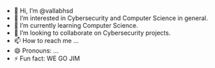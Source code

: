 - 👋 Hi, I’m @vallabhsd
- 👀 I’m interested in Cybersecurity and Computer Science in general.
- 🌱 I’m currently learning Computer Science.
- 💞️ I’m looking to collaborate on Cybersecurity projects.
- 📫 How to reach me ...
- 😄 Pronouns: ...
- ⚡ Fun fact: WE GO JIM

<!---
vallabhsd/vallabhsd is a ✨ special ✨ repository because its `README.md` (this file) appears on your GitHub profile.
You can click the Preview link to take a look at your changes.
--->
